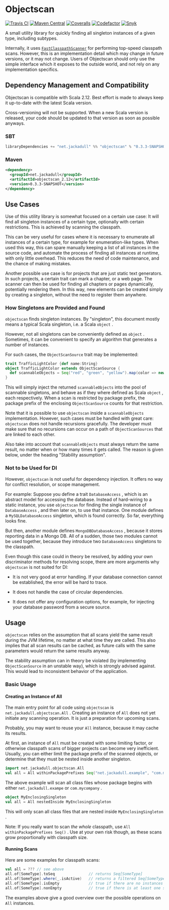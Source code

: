 # Objectscan
[![Travis CI](https\:\/\/travis\-ci\.org\/jackadull\/objectscan\.svg)](https\:\/\/travis\-ci\.org\/jackadull\/objectscan) [![Maven Central](https\:\/\/img\.shields\.io\/maven\-central\/v\/net\.jackadull\/objectscan\_2\.12\.svg)](https\:\/\/search\.maven\.org\/\#search\%7Cga\%7C1\%7Cg\%3A\%22net\.jackadull\%22\%20AND\%20a\%3A\%22objectscan\_2\.12\%22) [![Coveralls](https\:\/\/coveralls\.io\/repos\/github\/jackadull\/objectscan\/badge\.svg)](https\:\/\/coveralls\.io\/github\/jackadull\/objectscan) [![Codefactor](https\:\/\/www\.codefactor\.io\/repository\/github\/jackadull\/objectscan\/badge)](https\:\/\/www\.codefactor\.io\/repository\/github\/jackadull\/objectscan) [![Snyk](https\:\/\/snyk\.io\/test\/github\/jackadull\/objectscan\/badge\.svg)](https\:\/\/snyk\.io\/test\/github\/jackadull\/objectscan)

A small utility library for quickly finding all singleton instances of a given type\, including subtypes\.

Internally\, it uses [`FastClasspathScanner`](https\:\/\/github\.com\/lukehutch\/fast\-classpath\-scanner) for performing top\-speed classpath scans\. However\, this is an implementation detail which may change in future versions\, or it may not change\. Users of Objectscan should only use the simple interface which it exposes to the outside world\, and not rely on any implementation specifics\.

## Dependency Management and Compatibility
Objectscan is compatible with Scala 2\.12\. Best effort is made to always keep it up\-to\-date with the latest Scala version\.

Cross\-versioning will not be supported\. When a new Scala version is released\, your code should be updated to that version as soon as possible anyways\.

### SBT
```scala
libraryDependencies += "net.jackadull" %% "objectscan" % "0.3.3-SNAPSHOT"
```
### Maven
```xml
<dependency>
  <groupId>net.jackadull</groupId>
  <artifactId>objectscan_2.12</artifactId>
  <version>0.3.3-SNAPSHOT</version>
</dependency>
```
## Use Cases
Use of this utility library is somewhat focused on a certain use case\: It will find all singleton instances of a certain type\, optionally with certain restrictions\. This is achieved by scanning the classpath\.

This can be very useful for cases where it is necessary to enumerate all instances of a certain type\, for example for enumeration\-like types\. When used this way\, this can spare manually keeping a list of all instances in the source code\, and automate the process of finding all instances at runtime\, with only little overhead\. This reduces the need of code maintenance\, and the chance of making mistakes\.

Another possible use case is for projects that are just static text generators\. In such projects\, a certain trait can mark a chapter\, or a web page\. The scanner can then be used for finding all chapters or pages dynamically\, potentially rendering them\. In this way\, new elements can be created simply by creating a singleton\, without the need to register them anywhere\.

### How Singletons are Provided and Found
`objectscan` finds singleton instances\. By \"singleton\"\, this document mostly means a typical Scala singleton\, i\.e\. a Scala `object` \.

However\, not all singletons can be conveniently defined as `object` \. Sometimes\, it can be convenient to specify an algorithm that generates a number of instances\.

For such cases\, the `ObjectScanSource` trait may be implemented\:

```scala
trait TrafficLightColor {def name:String}
object TrafficLightColor extends ObjectScanSource {
  def scannableObjects = Seq("red", "green", "yellow").map(color => new TrafficLightColor {def name = color})
}
```
This will simply inject the returned `scannableObjects` into the pool of scannable singletons\, and behave as if they where defined as Scala `object` \, each respectively\. When a scan is restricted by package prefix\, the package prefix of the enclosing `ObjectScanSource` counts for that restriction\.

Note that it is possible to use `objectscan` inside a `scannableObjects` implementation\. However\, such cases must be handled with great care\: `objectscan` does not handle recursions gracefully\. The developer must make sure that no recursions can occur on a path of `ObjectScanSources` that are linked to each other\.

Also take into account that `scannableObjects` must always return the same result\, no matter when or how many times it gets called\. The reason is given below\, under the heading \"Stability assumption\"\.

### Not to be Used for DI
However\, `objectscan` is not useful for dependency injection\. It offers no way for conflict resolution\, or scope management\.

For example\: Suppose you define a trait `DatabaseAccess` \, which is an abstract model for accessing the database\. Instead of hard\-wiring to a static instance\, you use `objectscan` for finding the single instance of `DatabaseAccess` \, and then later on\, to use that instance\. One module defines a `MySQLDatabaseAccess` singleton\, which is found correctly\. So far\, everything looks fine\.

But then\, another module defines `MongoDBDatabaseAccess` \, because it stores reporting data in a Mongo DB\. All of a sudden\, those two modules cannot be used together\, because they introduce two `DatabaseAccess` singletons to the classpath\.

Even though this case could in theory be resolved\, by adding your own discriminator methods for resolving scope\, there are more arguments why `objectscan` is not suited for DI\:

* It is not very good at error handling\. If your database connection cannot be established\, the error will be hard to trace\.

* It does not handle the case of circular dependencies\.

* It does not offer any configuration options\, for example\, for injecting your database password from a secure source\.

## Usage
`objectscan` relies on the assumption that all scans yield the same result during the JVM lifetime\, no matter at what time they are called\. This also implies that all scan results can be cached\, as future calls with the same parameters would return the same results anyway\.

The stability assumption can in theory be violated \(by implementing `ObjectScanSource` in an unstable way\)\, which is strongly advised against\. This would lead to inconsistent behavior of the application\.

### Basic Usage
#### Creating an Instance of All
The main entry point for all code using `objectscan` is `net.jackadull.objectscan.All` \. Creating an instance of `All` does not yet initiate any scanning operation\. It is just a preparation for upcoming scans\.

Probably\, you may want to reuse your `All` instance\, because it may cache its results\.

At first\, an instance of `All` must be created with some limiting factor\, or otherwise classpath scans of bigger projects can become very inefficient\. Usually\, you can either limit the package prefix of the scanned objects\, or determine that they must be nested inside another singleton\.

```scala
import net.jackadull.objectscan.All
val all = All withinPackagePrefixes Seq("net.jackadull.example", "com.mycompany")
```
The above example will scan all class files whose package begins with either `net.jackadull.exampe` or `com.mycompany` \.

```scala
object MyEnclosingSingleton 
val all = All nestedInside MyEnclosingSingleton
```
This will only scan all class files that are nested inside `MyEnclosingSingleton` \.

Note\: If you really want to scan _the whole_ classpath\, use `All withinPackagePrefixes Seq()` \. Use at your own risk though\, as these scans grow proportionally with classpath size\.

#### Running Scans
Here are some examples for classpath scans\:

```scala
val all = ??? // see above
all.of[SomeType].toSeq               // returns Seq[SomeType]
all.of[SomeType].where(_.isActive)   // returns a filtered Seq[SomeType]
all.of[SomeType].isEmpty             // true if there are no instances of SomeType
all.of[SomeType].nonEmpty            // true if there is at least one singleton instance of SomeType
```
The examples above give a good overview over the possible operations on `All` instances\.

